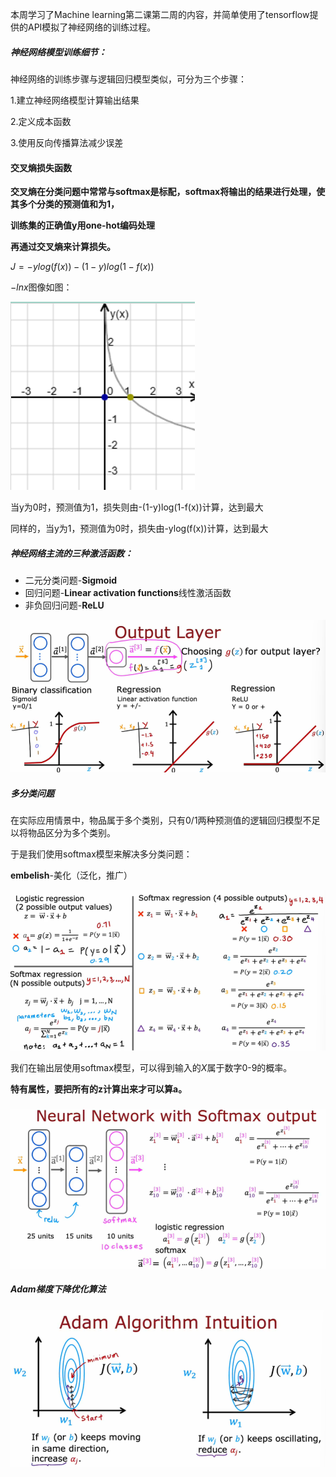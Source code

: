 本周学习了Machine learning第二课第二周的内容，并简单使用了tensorflow提供的API模拟了神经网络的训练过程。

##### 神经网络模型训练细节：

神经网络的训练步骤与逻辑回归模型类似，可分为三个步骤：

1.建立神经网络模型计算输出结果

2.定义成本函数

3.使用反向传播算法减少误差

#### 交叉熵损失函数

**交叉熵在分类问题中常常与softmax是标配，softmax将输出的结果进行处理，使其多个分类的预测值和为1，**

**训练集的正确值y用one-hot编码处理**

**再通过交叉熵来计算损失。**

$J = -ylog(f(x)) - (1-y)log(1-f(x))$ 

$-lnx$图像如图：

![image-20230623200543859](assets/image-20230623200543859-1687521945658-1.png)

当y为0时，预测值为1，损失则由-(1-y)log(1-f(x))计算，达到最大

同样的，当y为1，预测值为0时，损失由-ylog(f(x))计算，达到最大

##### 神经网络主流的三种激活函数：

- 二元分类问题-**Sigmoid**
- 回归问题-**Linear activation functions**线性激活函数
- 非负回归问题-**ReLU**

![image-20221127100640505](assets/image-20221127100640505-1685888058443-3.png)



##### 多分类问题

在实际应用情景中，物品属于多个类别，只有0/1两种预测值的逻辑回归模型不足以将物品区分为多个类别。

于是我们使用softmax模型来解决多分类问题：

**embelish**-美化（泛化，推广）

![image-20221127103035206](assets/image-20221127103035206.png)

我们在输出层使用softmax模型，可以得到输入的$X$属于数字0-9的概率。

**特有属性，要把所有的z计算出来才可以算a。**

![image-20221127113627875](assets/image-20221127113627875.png)

##### Adam梯度下降优化算法

![image-20221127141937129](assets/image-20221127141937129.png)
